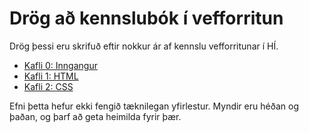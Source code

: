 # Drög að kennslubók í vefforritun

Drög þessi eru skrifuð eftir nokkur ár af kennslu vefforritunar í HÍ.

* [Kafli 0: Inngangur](chapters/00.inngangur.md)
* [Kafli 1: HTML](chapters/01.html.md)
* [Kafli 2: CSS](chapters/02.css.md)

Efni þetta hefur ekki fengið tæknilegan yfirlestur. Myndir eru héðan og þaðan, og þarf að geta heimilda fyrir þær.

